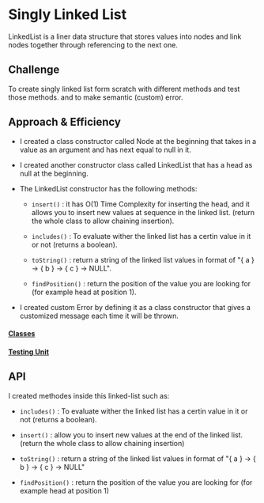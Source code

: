 # Singly Linked List

LinkedList is a liner data structure that stores values into nodes and link nodes together through referencing to the next one.

## Challenge
To create singly linked list form scratch with different methods and test those methods. and to make semantic (custom) error.


## Approach & Efficiency

- I created a class constructor called Node at the beginning that takes in a value as an argument and has next equal to null in it.
- I created another constructor class called LinkedList that has a head as null at the beginning.
- The LinkedList constructor has the following methods:
    - `insert()` : it has O(1) Time Complexity for inserting the head, and it allows you to insert new values at sequence in the linked list. (return the whole class to allow chaining insertion).
    
    - `includes()` : To evaluate wither the linked list has a certin value in it or not (returns a boolean).
    
    - `toString()` : return a string of the linked list values in format of "{ a } -> { b } -> { c } -> NULL".
    
    - `findPosition()` : return the position of the value you are looking for (for example head at position 1).


- I created custom Error by defining it as a class constructor that gives a customized message each time it will be thrown. 


#### [Classes](javascript/code-challenges/linkedList/linked-list.js)


#### [Testing Unit](code-challenges/linked-list.test.js)


## API
I created methodes inside this linked-list such as: 

- `includes()` : To evaluate wither the linked list has a certin value in it or not (returns a boolean).

- `insert()` : allow you to insert new values at the end of the linked list. (return the whole class to allow chaining insertion)

- `toString()` : return a string of the linked list values in format of "{ a } -> { b } -> { c } -> NULL"

- `findPosition()` : return the position of the value you are looking for (for example head at position 1)